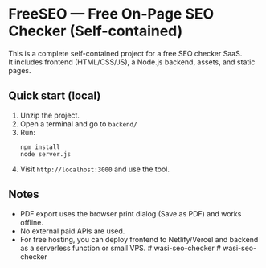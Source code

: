 # FreeSEO — Free On-Page SEO Checker (Self-contained)

This is a complete self-contained project for a free SEO checker SaaS.  
It includes frontend (HTML/CSS/JS), a Node.js backend, assets, and static pages.

## Quick start (local)

1. Unzip the project.
2. Open a terminal and go to `backend/`
3. Run:
   ```
   npm install
   node server.js
   ```
4. Visit `http://localhost:3000` and use the tool.

## Notes

- PDF export uses the browser print dialog (Save as PDF) and works offline.
- No external paid APIs are used.
- For free hosting, you can deploy frontend to Netlify/Vercel and backend as a serverless function or small VPS.
#   w a s i - s e o - c h e c k e r  
 #   w a s i - s e o - c h e c k e r  
 